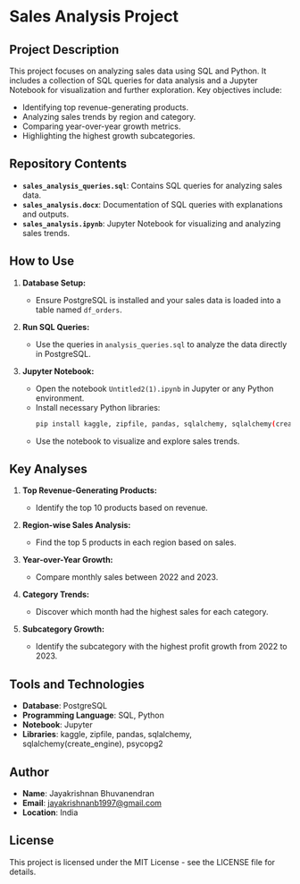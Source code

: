 # Sales Analysis Project

## Project Description

This project focuses on analyzing sales data using SQL and Python. It includes a collection of SQL queries for data analysis and a Jupyter Notebook for visualization and further exploration. Key objectives include:
- Identifying top revenue-generating products.
- Analyzing sales trends by region and category.
- Comparing year-over-year growth metrics.
- Highlighting the highest growth subcategories.

## Repository Contents

- **`sales_analysis_queries.sql`**: Contains SQL queries for analyzing sales data.
- **`sales_analysis.docx`**: Documentation of SQL queries with explanations and outputs.
- **`sales_analysis.ipynb`**: Jupyter Notebook for visualizing and analyzing sales trends.

## How to Use

1. **Database Setup:**
   - Ensure PostgreSQL is installed and your sales data is loaded into a table named `df_orders`.

2. **Run SQL Queries:**
   - Use the queries in `analysis_queries.sql` to analyze the data directly in PostgreSQL.

3. **Jupyter Notebook:**
   - Open the notebook `Untitled2(1).ipynb` in Jupyter or any Python environment.
   - Install necessary Python libraries:
     ```bash
     pip install kaggle, zipfile, pandas, sqlalchemy, sqlalchemy(create_engine), psycopg2
     ```
   - Use the notebook to visualize and explore sales trends.

## Key Analyses

1. **Top Revenue-Generating Products:**
   - Identify the top 10 products based on revenue.

2. **Region-wise Sales Analysis:**
   - Find the top 5 products in each region based on sales.

3. **Year-over-Year Growth:**
   - Compare monthly sales between 2022 and 2023.

4. **Category Trends:**
   - Discover which month had the highest sales for each category.

5. **Subcategory Growth:**
   - Identify the subcategory with the highest profit growth from 2022 to 2023.

## Tools and Technologies

- **Database**: PostgreSQL
- **Programming Language**: SQL, Python
- **Notebook**: Jupyter
- **Libraries**: kaggle, zipfile, pandas, sqlalchemy, sqlalchemy(create_engine), psycopg2 

## Author

- **Name**: Jayakrishnan Bhuvanendran  
- **Email**: jayakrishnanb1997@gmail.com  
- **Location**: India  

## License

This project is licensed under the MIT License - see the LICENSE file for details.
